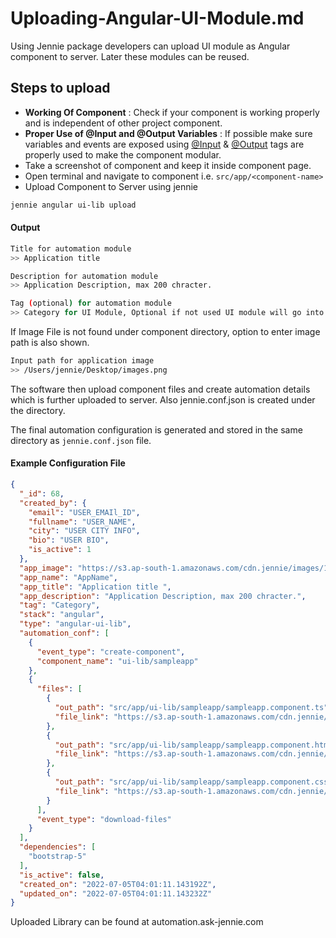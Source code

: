 # Uploading-Angular-UI-Module.md

Using Jennie package developers can upload UI module as Angular component to server.
Later these modules can be reused.

## Steps to upload

- **Working Of Component** : Check if your component is working properly and is independent of other project component.
- **Proper Use of @Input and @Output Variables** : If possible make sure variables and events are exposed using [@Input](https://angular.io/api/core/Input) & [@Output](https://angular.io/api/core/Output) tags are properly used to make the component modular.
- Take a screenshot of component and keep it inside component page.
- Open terminal and navigate to component i.e. `src/app/<component-name>`
- Upload Component to Server using jennie

```bash
jennie angular ui-lib upload
```

#### Output 

```bash
Title for automation module
>> Application title 

Description for automation module
>> Application Description, max 200 chracter. 

Tag (optional) for automation module
>> Category for UI Module, Optional if not used UI module will go into Others 
```
 
If Image File is not found under component directory, option to enter image path is also shown.

```bash
Input path for application image
>> /Users/jennie/Desktop/images.png
```

The software then upload component files and create automation details which is further uploaded to server.
Also jennie.conf.json is created under the directory.

The final automation configuration is generated and stored in the same directory as `jennie.conf.json` file. 

#### Example Configuration File

```json
{
  "_id": 68,
  "created_by": {
    "email": "USER_EMAIl_ID",
    "fullname": "USER_NAME",
    "city": "USER CITY INFO",
    "bio": "USER BIO",
    "is_active": 1
  },
  "app_image": "https://s3.ap-south-1.amazonaws.com/cdn.jennie/images/1656993670-8699577.png",
  "app_name": "AppName",
  "app_title": "Application title ",
  "app_description": "Application Description, max 200 chracter.",
  "tag": "Category",
  "stack": "angular",
  "type": "angular-ui-lib",
  "automation_conf": [
    {
      "event_type": "create-component",
      "component_name": "ui-lib/sampleapp"
    },
    {
      "files": [
        {
          "out_path": "src/app/ui-lib/sampleapp/sampleapp.component.ts",
          "file_link": "https://s3.ap-south-1.amazonaws.com/cdn.jennie/angular/ui-lib/sampleapp/sampleapp.component.ts"
        },
        {
          "out_path": "src/app/ui-lib/sampleapp/sampleapp.component.html",
          "file_link": "https://s3.ap-south-1.amazonaws.com/cdn.jennie/angular/ui-lib/sampleapp/sampleapp.component.html"
        },
        {
          "out_path": "src/app/ui-lib/sampleapp/sampleapp.component.css",
          "file_link": "https://s3.ap-south-1.amazonaws.com/cdn.jennie/angular/ui-lib/sampleapp/sampleapp.component.css"
        }
      ],
      "event_type": "download-files"
    }
  ],
  "dependencies": [
    "bootstrap-5"
  ],
  "is_active": false,
  "created_on": "2022-07-05T04:01:11.143192Z",
  "updated_on": "2022-07-05T04:01:11.143232Z"
}
```

Uploaded Library can be found at automation.ask-jennie.com
 